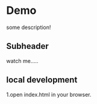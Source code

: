 # Demo

some description!

## Subheader

watch me.....

## local development

1.open index.html in your browser.